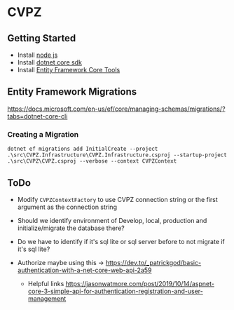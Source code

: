 # CVPZ

## Getting Started

- Install [node js](https://nodejs.org/en/)
- Install [dotnet core sdk](https://dotnet.microsoft.com/download/dotnet-core/3.1)
- Install [Entity Framework Core Tools](https://docs.microsoft.com/en-us/ef/core/miscellaneous/cli/)

## Entity Framework Migrations

<https://docs.microsoft.com/en-us/ef/core/managing-schemas/migrations/?tabs=dotnet-core-cli>

### Creating a Migration

``` PS
dotnet ef migrations add InitialCreate --project .\src\CVPZ.Infrastructure\CVPZ.Infrastructure.csproj --startup-project .\src\CVPZ\CVPZ.csproj --verbose --context CVPZContext
```

## ToDo

- Modify `CVPZContextFactory` to use CVPZ connection string or the first argument as the connection string
- Should we identify environment of Develop, local, production and initialize/migrate the database there?
- Do we have to identify if it's sql lite or sql server before to not migrate if it's sql lite?

- Authorize maybe using this -> <https://dev.to/_patrickgod/basic-authentication-with-a-net-core-web-api-2a59>
    - Helpful links <https://jasonwatmore.com/post/2019/10/14/aspnet-core-3-simple-api-for-authentication-registration-and-user-management>
